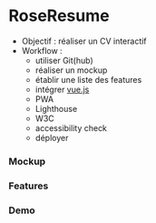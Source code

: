 # RoseResume


- Objectif : réaliser un CV interactif
- Workflow :
  - utiliser Git(hub)
  - réaliser un mockup
  - établir une liste des features
  - intégrer [vue.js](https://labs.claudejanssen.be/vue/)
  - PWA
  - Lighthouse
  - W3C
  - accessibility check
  - déployer

### Mockup

### Features

### Demo

